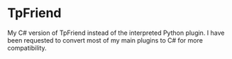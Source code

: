 # TpFriend
My C# version of TpFriend instead of the interpreted Python plugin. I have been requested to convert most of my main plugins to C# for more compatibility.
